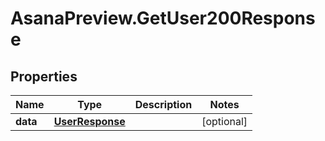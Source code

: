 # AsanaPreview.GetUser200Response

## Properties

Name | Type | Description | Notes
------------ | ------------- | ------------- | -------------
**data** | [**UserResponse**](UserResponse.md) |  | [optional] 


